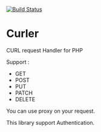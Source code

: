 [![Build Status](https://travis-ci.org/wmateam/Curling.svg?branch=master)](https://travis-ci.org/wmateam/Curling)

# Curler
CURL request Handler for PHP

Support :

* GET
* POST
* PUT
* PATCH
* DELETE

You can use proxy on your request.

This library support Authentication.